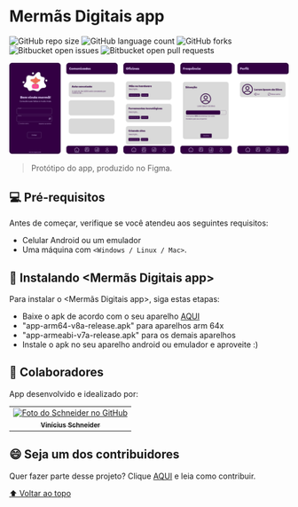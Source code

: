 # Mermãs Digitais app

![GitHub repo size](https://img.shields.io/github/languages/code-size/1mrschneider/mermas_digitais_app?style=for-the-badge)
![GitHub language count](https://img.shields.io/github/languages/count/1mrschneider/mermas_digitais_app?style=for-the-badge)
![GitHub forks](https://img.shields.io/github/forks/1mrschneider/mermas_digitais_app?style=for-the-badge)
![Bitbucket open issues](https://img.shields.io/bitbucket/issues/1mrschneider/mermas_digitais_app?style=for-the-badge)
![Bitbucket open pull requests](https://img.shields.io/bitbucket/pr-raw/1mrschneider/mermas_digitais_app?style=for-the-badge)

<img src="https://github.com/1mrschneider/mermas_digitais_app/blob/main/assets/AppImages.svg" alt="Protótipo">

> Protótipo do app, produzido no Figma.

## 💻 Pré-requisitos

Antes de começar, verifique se você atendeu aos seguintes requisitos:
* Celular Android ou um emulador
* Uma máquina com `<Windows / Linux / Mac>`.

## 🚀 Instalando <Mermãs Digitais app>

Para instalar o <Mermãs Digitais app>, siga estas etapas:


* Baixe o apk de acordo com o seu aparelho [AQUI](https://github.com/1mrschneider/mermas_digitais_app/tree/main/apk/release)
* "app-arm64-v8a-release.apk" para aparelhos arm 64x
* "app-armeabi-v7a-release.apk" para os demais aparelhos
* Instale o apk no seu aparelho android ou emulador e aproveite :)

## 🤝 Colaboradores

App desenvolvido e idealizado por:

<table>
  <tr>
    <td align="center">
      <a href="#">
        <img src="https://avatars.githubusercontent.com/u/43351859?v=4" width="100px;" alt="Foto do Schneider no GitHub"/><br>
        <sub>
          <b>Vinícius Schneider</b>
        </sub>
      </a>
    </td>
    </table>
    
## 😄 Seja um dos contribuidores<br>

Quer fazer parte desse projeto? Clique [AQUI](CONTRIBUTING.md) e leia como contribuir.

[⬆ Voltar ao topo](#mermas-digitais-app)<br>
